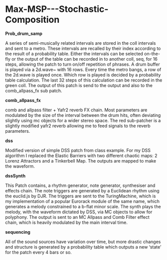 # Max-MSP---Stochastic-Composition

<b>Prob_drum_samp</b>


A series of semi-musically related intervals are stored in the coll intervals and sent to a metro. These intervals are recalled by their index according to the result of a probability table. Either the intervals can be selected on-the-fly or the output of the table can be recorded in to another coll, seq, for 16 steps, allowing the patch to turn on/off repetition of phrases. A drum buffer is played via a 2d.wave~ with 16 rows. Every time the metro bangs, a row of the 2d.wave is played once. Which row is played is decided by a probability table calculation. The last 32 steps of this calculation can be recorded in the green coll.
The output of this patch is send to the output and also to the comb_allpass_fx sub patch.

<b>comb_allpass_fx</b>


comb and allpass filter + Yafr2 reverb FX chain.
Most parameters are modulated by the size of the interval between the drum hits, often deviating slightly using mc objects for a wider stereo space. The red sub-patcher is a slightly modified yafr2 reverb allowing me to feed signals to the reverb parameters.


<b>dss</b>


Modified version of simple DSS patch from class example.
For my DSS algorithm I replaced the Elastic Barriers with two different chaotic maps: 2 Lorenz Attractors and a Tinkerbell Map. The outputs are mapped to make the waveform.


<b>dssSynth</b>


This Patch contains, a rhythm generator, note generator, synthesiser and effects chain. The note triggers are generated by a Euclidean rhythm using the euclid.js by DJR. The triggers are sent to the TuringMachine, which is my implementation of a popular Eurorack module of the same name, which generates a melody constrained to a b-flat minor scale. The synth plays the melody, with the waveform dictated by DSS, via MC objects to allow for polyphony. The output is sent to an MC Allpass and Comb Filter effect chain, which is heavily modulated by the main interval time.


<b>sequencing</b>


All of the sound sources have variation over time, but more drastic changes and structure is generated by a probability table which outputs a new ‘state’ for the patch every 4 bars or so.
